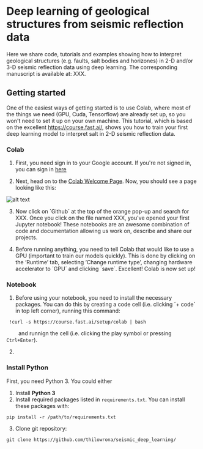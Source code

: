 # Deep learning of geological structures from seismic reflection data

Here we share code, tutorials and examples showing how to interpret geological structures (e.g. faults, salt bodies and horizones) in 2-D and/or 3-D seismic reflection data using deep learning. The corresponding manuscript is available at: XXX.

## Getting started
One of the easiest ways of getting started is to use Colab, where most of the things we need (GPU, Cuda, Tensorflow) are already set up, so you won't need to set it up on your own machine. This tutorial, which is based on the excellent https://course.fast.ai/, shows you how to train your first deep learning model to interpret salt in 2-D seismic reflection data.

### Colab ###
1. First, you need sign in to your Google account. If you're not signed in, you can sign in [here](https://myaccount.google.com/?utm_source=sign_in_no_continue)

2. Next, head on to the [Colab Welcome Page](https://colab.research.google.com/notebooks/welcome.ipynb#recent=true). Now, you should see a page looking like this:

![alt text](https://github.com/thilowrona/seismic_deep_learning/blob/master/s1.png)

3. Now click on ´Github´ at the top of the orange pop-up and search for XXX. Once you click on the file named XXX, you've opened your first Jupyter notebook! These  notebooks are an awesome combination of code and documentation allowing us work on, describe and share our projects.

4. Before running anything, you need to tell Colab that would like to use a GPU (important to train our models quickly). This is done by clicking on the ‘Runtime’ tab, selecting ‘Change runtime type’, changing hardware accelerator to ´GPU´ and clicking ´save´. Excellent! Colab is now set up!


### Notebook ###
1. Before using your notebook, you need to install the necessary packages. You can do this by creating a code cell (i.e. clicking ´+ code´ in top left corner), running this command:
```console
 !curl -s https://course.fast.ai/setup/colab | bash
```
&nbsp;&nbsp;&nbsp;&nbsp;&nbsp;&nbsp;&nbsp;&nbsp;and runnign the cell (i.e. clicking the play symbol or pressing `Ctrl+Enter`).

2. 












### Install Python ###
First, you need Python 3. You could either 

1. Install **Python 3**
2. Install required packages listed in ```requirements.txt```. You can install these packages with:

``` pip install -r /path/to/requirements.txt ```

3. Clone git repository:

```git clone https://github.com/thilowrona/seismic_deep_learning/```
